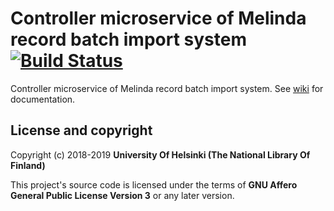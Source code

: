 # Controller microservice of Melinda record batch import system [![Build Status](https://travis-ci.org/NatLibFi/melinda-record-import-controller.svg)](https://travis-ci.org/NatLibFi/melinda-record-import-controller)
Controller microservice of Melinda record batch import system. See [wiki](../../wiki) for documentation.

## License and copyright

Copyright (c) 2018-2019 **University Of Helsinki (The National Library Of Finland)**

This project's source code is licensed under the terms of **GNU Affero General Public License Version 3** or any later version.
